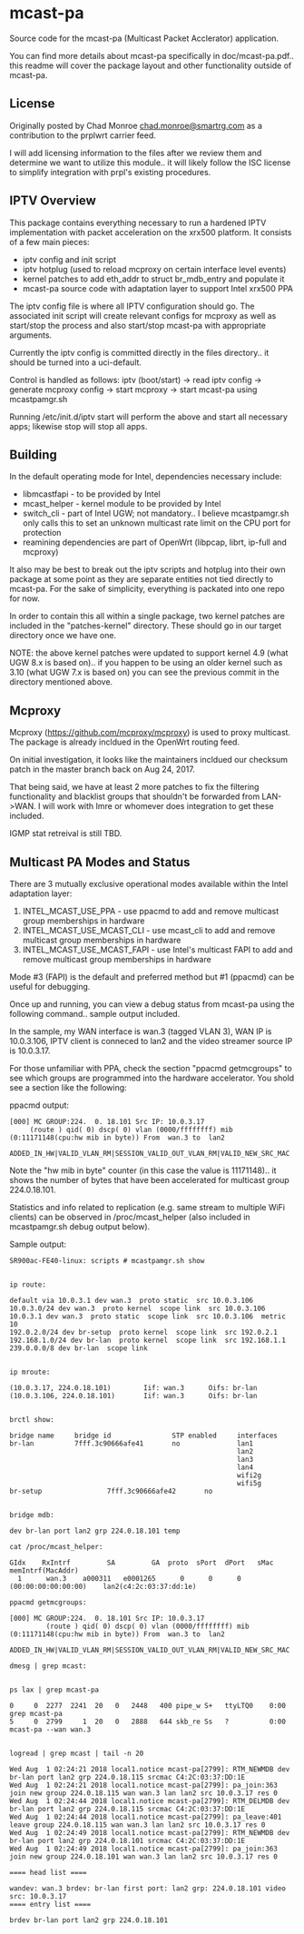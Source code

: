 # mcast-pa

Source code for the mcast-pa (Multicast Packet Acclerator) application.

You can find more details about mcast-pa specifically in doc/mcast-pa.pdf.. this readme will cover the package layout and other functionality outside of mcast-pa.

## License

Originally posted by Chad Monroe <chad.monroe@smartrg.com> as a contribution to the prplwrt carrier feed.

I will add licensing information to the files after we review them and determine we want to utilize this module.. it will likely follow the ISC license to simplify integration with prpl's existing procedures.

## IPTV Overview

This package contains everything necessary to run a hardened IPTV implementation with packet acceleration on the xrx500 platform. It consists of a few main pieces:

* iptv config and init script
* iptv hotplug (used to reload mcproxy on certain interface level events)
* kernel patches to add eth_addr to struct br_mdb_entry and populate it
* mcast-pa source code with adaptation layer to support Intel xrx500 PPA

The iptv config file is where all IPTV configuration should go. The associated init script will create relevant configs for mcproxy as well as start/stop the process and also start/stop mcast-pa with appropriate arguments.

Currently the iptv config is committed directly in the files directory.. it should be turned into a uci-default.

Control is handled as follows: iptv (boot/start) -> read iptv config -> generate mcproxy config -> start mcproxy -> start mcast-pa using mcastpamgr.sh

Running /etc/init.d/iptv start will perform the above and start all necessary apps; likewise stop will stop all apps.

## Building

In the default operating mode for Intel, dependencies necessary include:

* libmcastfapi - to be provided by Intel
* mcast_helper - kernel module to be provided by Intel
* switch_cli - part of Intel UGW; not mandatory.. I believe mcastpamgr.sh only calls this to set an unknown multicast rate limit on the CPU port for protection
* reamining dependencies are part of OpenWrt (libpcap, librt, ip-full and mcproxy)

It also may be best to break out the iptv scripts and hotplug into their own package at some point as they are separate entities not tied directly to mcast-pa. For the sake of simplicity, everything is packated into one repo for now.

In order to contain this all within a single package, two kernel patches are included in the "patches-kernel" directory. These should go in our target directory once we have one.

NOTE: the above kernel patches were updated to support kernel 4.9 (what UGW 8.x is based on).. if you happen to be using an older kernel such as 3.10 (what UGW 7.x is based on) you can see the previous commit in the directory mentioned above.

## Mcproxy

Mcproxy (https://github.com/mcproxy/mcproxy) is used to proxy multicast. The package is already incldued in the OpenWrt routing feed.

On initial investigation, it looks like the maintainers incldued our checksum patch in the master branch back on Aug 24, 2017. 

That being said, we have at least 2 more patches to fix the filtering functionality and blacklist groups that shouldn't be forwarded from LAN->WAN. I will work with Imre or whomever does integration to get these included.

IGMP stat retreival is still TBD.

## Multicast PA Modes and Status

There are 3 mutually exclusive operational modes available within the Intel adaptation layer:

1.  INTEL_MCAST_USE_PPA - use ppacmd to add and remove multicast group memberships in hardware
2.  INTEL_MCAST_USE_MCAST_CLI - use mcast_cli to add and remove multicast group memberships in hardware
3.  INTEL_MCAST_USE_MCAST_FAPI - use Intel's multicast FAPI to add and remove multicast group memberships in hardware
		
Mode #3 (FAPI) is the default and preferred method but #1 (ppacmd) can be useful for debugging.

Once up and running, you can view a debug status from mcast-pa using the following command.. sample output included. 

In the sample, my WAN interface is wan.3 (tagged VLAN 3), WAN IP is 10.0.3.106, IPTV client is conneced to lan2 and the video streamer source IP is 10.0.3.17.

For those unfamiliar with PPA, check the section "ppacmd getmcgroups" to see which groups are programmed into the hardware accelerator. You shold see a section like the following:

ppacmd output:

    [000] MC GROUP:224.  0. 18.101 Src IP: 10.0.3.17 
         (route ) qid( 0) dscp( 0) vlan (0000/ffffffff) mib (0:11171148(cpu:hw mib in byte)) From  wan.3 to  lan2
         ADDED_IN_HW|VALID_VLAN_RM|SESSION_VALID_OUT_VLAN_RM|VALID_NEW_SRC_MAC
		 
Note the "hw mib in byte" counter (in this case the value is 11171148).. it shows the number of bytes that have been accelerated for multicast group 224.0.18.101.

Statistics and info related to replication (e.g. same stream to multiple WiFi clients) can be observed in /proc/mcast_helper (also included in mcastpamgr.sh debug output below).

Sample output:
~~~~
SR900ac-FE40-linux: scripts # mcastpamgr.sh show
 
 
ip route: 
 
default via 10.0.3.1 dev wan.3  proto static  src 10.0.3.106 
10.0.3.0/24 dev wan.3  proto kernel  scope link  src 10.0.3.106 
10.0.3.1 dev wan.3  proto static  scope link  src 10.0.3.106  metric 10 
192.0.2.0/24 dev br-setup  proto kernel  scope link  src 192.0.2.1 
192.168.1.0/24 dev br-lan  proto kernel  scope link  src 192.168.1.1 
239.0.0.0/8 dev br-lan  scope link 
 
 
ip mroute: 
 
(10.0.3.17, 224.0.18.101)        Iif: wan.3      Oifs: br-lan 
(10.0.3.106, 224.0.18.101)       Iif: wan.3      Oifs: br-lan 
 
 
brctl show: 
 
bridge name     bridge id               STP enabled     interfaces
br-lan          7fff.3c90666afe41       no              lan1
                                                        lan2
                                                        lan3
                                                        lan4
                                                        wifi2g
                                                        wifi5g
br-setup                7fff.3c90666afe42       no
 
 
bridge mdb: 
 
dev br-lan port lan2 grp 224.0.18.101 temp
 
cat /proc/mcast_helper: 
 
GIdx    RxIntrf         SA         GA  proto  sPort  dPort   sMac memIntrf(MacAddr)
  1      wan.3    a000311   e0001265      0      0      0  (00:00:00:00:00:00)    lan2(c4:2c:03:37:dd:1e)
 
ppacmd getmcgroups: 
 
[000] MC GROUP:224.  0. 18.101 Src IP: 10.0.3.17 
         (route ) qid( 0) dscp( 0) vlan (0000/ffffffff) mib (0:11171148(cpu:hw mib in byte)) From  wan.3 to  lan2
         ADDED_IN_HW|VALID_VLAN_RM|SESSION_VALID_OUT_VLAN_RM|VALID_NEW_SRC_MAC
 
dmesg | grep mcast: 
 
 
ps lax | grep mcast-pa
 
0     0  2277  2241  20   0   2448   400 pipe_w S+   ttyLTQ0    0:00 grep mcast-pa
5     0  2799     1  20   0   2888   644 skb_re Ss   ?          0:00 mcast-pa --wan wan.3
 
 
logread | grep mcast | tail -n 20
 
Wed Aug  1 02:24:21 2018 local1.notice mcast-pa[2799]: RTM_NEWMDB dev br-lan port lan2 grp 224.0.18.115 srcmac C4:2C:03:37:DD:1E
Wed Aug  1 02:24:21 2018 local1.notice mcast-pa[2799]: pa_join:363 join new group 224.0.18.115 wan wan.3 lan lan2 src 10.0.3.17 res 0
Wed Aug  1 02:24:44 2018 local1.notice mcast-pa[2799]: RTM_DELMDB dev br-lan port lan2 grp 224.0.18.115 srcmac C4:2C:03:37:DD:1E
Wed Aug  1 02:24:44 2018 local1.notice mcast-pa[2799]: pa_leave:401 leave group 224.0.18.115 wan wan.3 lan lan2 src 10.0.3.17 res 0
Wed Aug  1 02:24:49 2018 local1.notice mcast-pa[2799]: RTM_NEWMDB dev br-lan port lan2 grp 224.0.18.101 srcmac C4:2C:03:37:DD:1E
Wed Aug  1 02:24:49 2018 local1.notice mcast-pa[2799]: pa_join:363 join new group 224.0.18.101 wan wan.3 lan lan2 src 10.0.3.17 res 0
 
==== head list ====

wandev: wan.3 brdev: br-lan first port: lan2 grp: 224.0.18.101 video src: 10.0.3.17
==== entry list ====

brdev br-lan port lan2 grp 224.0.18.101 
~~~~
